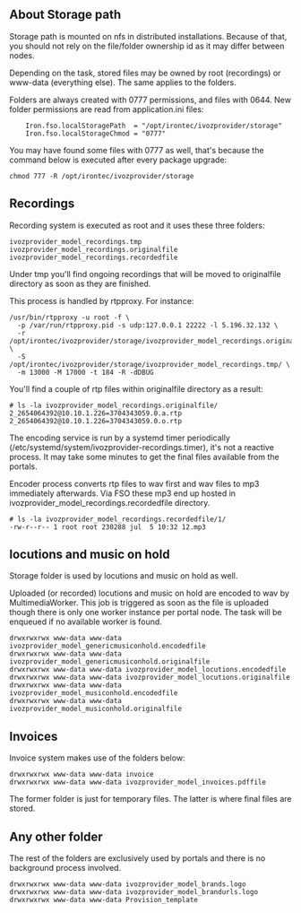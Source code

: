 ## About Storage path

Storage path is mounted on nfs in distributed installations. Because of that, you should not rely on 
the file/folder ownership id as it may differ between nodes.

Depending on the task, stored files may be owned by root (recordings) or www-data (everything else). 
The same applies to the folders.

Folders are always created with 0777 permissions, and files with 0644. New folder permissions are read 
from application.ini files: 

        Iron.fso.localStoragePath  = "/opt/irontec/ivozprovider/storage"
        Iron.fso.localStorageChmod = "0777"

You may have found some files with
0777 as well, that's because the command below is executed after every package upgrade:

    chmod 777 -R /opt/irontec/ivozprovider/storage

## Recordings

Recording system is executed as root and it uses these three folders:

    ivozprovider_model_recordings.tmp
    ivozprovider_model_recordings.originalfile
    ivozprovider_model_recordings.recordedfile

Under tmp you'll find ongoing recordings that will be moved to originalfile directory as soon 
as they are finished. 

This process is handled by rtpproxy. For instance:

    /usr/bin/rtpproxy -u root -f \ 
      -p /var/run/rtpproxy.pid -s udp:127.0.0.1 22222 -l 5.196.32.132 \
      -r /opt/irontec/ivozprovider/storage/ivozprovider_model_recordings.originalfile/ \
      -S /opt/irontec/ivozprovider/storage/ivozprovider_model_recordings.tmp/ \
      -m 13000 -M 17000 -t 184 -R -dDBUG

You'll find a couple of rtp files within originalfile directory as a result:

    # ls -la ivozprovider_model_recordings.originalfile/
    2_2654064392@10.10.1.226=3704343059.0.a.rtp
    2_2654064392@10.10.1.226=3704343059.0.o.rtp

The encoding service is run by a systemd timer periodically 
(/etc/systemd/system/ivozprovider-recordings.timer), it's not a reactive process. 
It may take some minutes to get the final files available from the portals.

Encoder process converts rtp files to wav first and wav files to mp3 immediately afterwards. 
Via FSO these mp3 end up hosted in ivozprovider_model_recordings.recordedfile directory.

    # ls -la ivozprovider_model_recordings.recordedfile/1/
    -rw-r--r-- 1 root root 230288 jul  5 10:32 12.mp3

## locutions and music on hold
Storage folder is used by locutions and music on hold as well.

Uploaded (or recorded) locutions and music on hold are encoded to wav by MultimediaWorker. This job
is triggered as soon as the file is uploaded though there is only one worker instance per portal node.
The task will be enqueued if no available worker is found.

    drwxrwxrwx www-data www-data ivozprovider_model_genericmusiconhold.encodedfile
    drwxrwxrwx www-data www-data ivozprovider_model_genericmusiconhold.originalfile
    drwxrwxrwx www-data www-data ivozprovider_model_locutions.encodedfile
    drwxrwxrwx www-data www-data ivozprovider_model_locutions.originalfile
    drwxrwxrwx www-data www-data ivozprovider_model_musiconhold.encodedfile
    drwxrwxrwx www-data www-data ivozprovider_model_musiconhold.originalfile

## Invoices 
Invoice system makes use of the folders below:

    drwxrwxrwx www-data www-data invoice
    drwxrwxrwx www-data www-data ivozprovider_model_invoices.pdffile

The former folder is just for temporary files. The latter is where final files are stored.

## Any other folder

The rest of the folders are exclusively used by portals and there is no background process involved.

    drwxrwxrwx www-data www-data ivozprovider_model_brands.logo
    drwxrwxrwx www-data www-data ivozprovider_model_brandurls.logo
    drwxrwxrwx www-data www-data Provision_template
